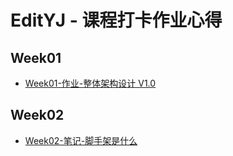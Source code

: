 # EditYJ - 课程打卡作业心得

## Week01
- [Week01-作业-整体架构设计 V1.0](01-Week01-作业.md)

## Week02
- [Week02-笔记-脚手架是什么](02-Week02-笔记-脚手架是什么.md)
